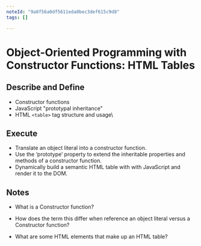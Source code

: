```yaml
---
noteId: "9a8f56a0df5611eda0bec3def615c9d8"
tags: []

---
```


# Object-Oriented Programming with Constructor Functions: HTML Tables

## Describe and Define

- Constructor functions
- JavaScript "prototypal inheritance"
- HTML `<table>` tag structure and usage\

## Execute

- Translate an object literal into a constructor function.
- Use the ‘prototype’ property to extend the inheritable properties and methods of a constructor function.
- Dynamically build a semantic HTML table with with JavaScript and render it to the DOM.

## Notes

- What is a Constructor function?

- How does the term this differ when reference an object literal versus a Constructor function?

- What are some HTML elements that make up an HTML table?
